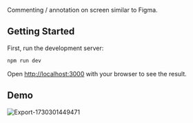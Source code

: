 Commenting / annotation on screen similar to Figma.

## Getting Started

First, run the development server:

```bash
npm run dev
```

Open [http://localhost:3000](http://localhost:3000) with your browser to see the result.

## Demo

![Export-1730301449471](https://github.com/user-attachments/assets/f50b9755-bb39-437b-af01-d6eee11930c1)

